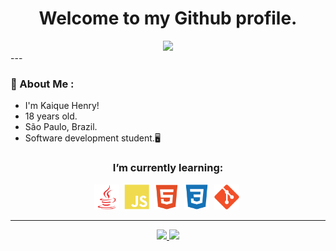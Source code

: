 <div id="header" align="center">
  <h1>Welcome to my Github profile.</h1>
</div>

<div align="center">
  <img src="https://giphy.com/embed/qgQUggAC3Pfv687qPC"/>
</div>
---

### 🧩 About Me :

 - I'm Kaique Henry!
 - 18 years old.
 - São Paulo, Brazil.
 - Software development student.🖥️
 
<h3 align="center">I’m currently learning:</h3>
<div align="center">
  <img src="https://github.com/devicons/devicon/blob/master/icons/java/java-plain.svg" alt="Java" width="40" height="40"/>&nbsp;
  <img src="https://github.com/devicons/devicon/blob/master/icons/javascript/javascript-plain.svg" alt="JavaScript" width="40" height="40"/>&nbsp;
  <img src="https://github.com/devicons/devicon/blob/master/icons/html5/html5-plain.svg" alt="HTML5" width="40" height="40"/>&nbsp;
  <img src="https://github.com/devicons/devicon/blob/master/icons/css3/css3-plain.svg" alt="CSS3" width="40" height="40"/>&nbsp;
  <img src="https://github.com/devicons/devicon/blob/master/icons/git/git-plain.svg" alt="Git" width="40" height="40"/>&nbsp;


---
  
<div align="center">
<a href="https://github.com/eukah">
<img height="180em" src="https://github-readme-stats.vercel.app/api?username=eukah&show_icons=true&theme=midnight-purple&include_all_commits=true&count_private=true"/>
<img height="180em" src="https://github-readme-stats.vercel.app/api/top-langs/?username=eukah&layout=compact&langs_count=7&theme=midnight-purple"/>
</div>
